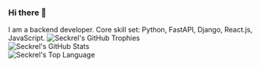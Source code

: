 ### Hi there 👋
I am a backend developer. Core skill set: Python, FastAPI, Django, React.js, JavaScript.
<img src="https://github-profile-trophy.vercel.app/?username=Seckrel&row=4&column=4&theme=oldie&margin-w=8&margin-h=3&rank=-C,-UNKNOWN,-?" alt="Seckrel's GitHub Trophies"/><br />
<img src="https://github-readme-stats.vercel.app/api?username=Seckrel&count_private=true&show_icons=true&theme=nord&hide=stars,issues,contribs&show=prs_merged,prs_merged_percentage&hide_rank=true&show_all_commits=true" alt="Seckrel's GitHub Stats"/><br />
<img src="https://github-readme-stats.vercel.app/api/top-langs/?username=Seckrel&langs_count=5&theme=nord&layout=compact&size_weight=0.5&count_weight=0.5&hide=jupyter%20notebook,less" alt="Seckrel's Top Language"/>
